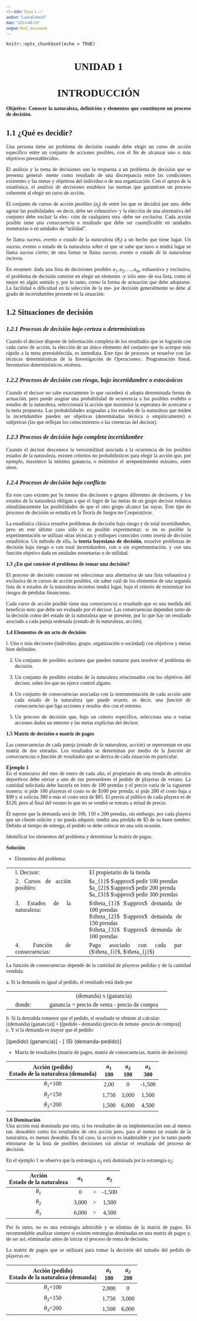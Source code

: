 ```yaml
---
<!-- title: Tarea 1 -->
author: "LauraGabriel"
date: "2023-08-10"
output: html_document
---
```


```{r setup, include=FALSE}
knitr::opts_chunk$set(echo = TRUE)
```


<style>
    *{
    font-family:serif;
    text-align:justify;
    }
    h1{
        text-align:center;
    }
    table{
        style="width:100%
    }
    .a {
    padding: 3px 25px;
    vertical-align: top;
    }
    .b{
      text-align: center;
      padding: 3px 25px;
    }
</style>

<h1> UNIDAD 1 </h1>  


# INTRODUCCIÓN  

**Objetivo: Conocer la naturaleza, definición y elementos que constituyen un proceso de decisión.**  

## **1.1 ¿Qué es decidir?**  

Una persona tiene un problema de decisión cuando debe elegir un curso de acción específico entre un
conjunto de acciones posibles, con el fin de alcanzar uno o más objetivos preestablecidos.  

El análisis y la toma de decisiones son la respuesta a un problema de decisión que se presenta general-
mente como resultado de una discrepancia entre las condiciones existentes y las metas y objetivos del
individuo o de una organización. Con el apoyo de la estadística, el _análisis de decisiones_ establece las
normas que garanticen un proceso coherente al elegir un curso de acción.  

El conjunto de cursos de acción posibles ($a_{j}$) de entre los que se decidirá por uno, debe agotar las posibilidades -es decir, debe ser _exhaustivo_- y la elección de una alternativa del conjunto debe excluir la elec-
ción de cualquiera otra -debe ser _exclusiva_. Cada acción posible tiene una _consecuencia_ o resultado que
debe ser _cuantificable_ en unidades monetarias o en unidades de "utilidad".  

Se llama _suceso_, _evento_ o _estado_ de la _naturaleza_ ($\theta_i$) a un hecho que tiene lugar. Un suceso, evento o
estado de la naturaleza sobre el que se sabe que tuvo o tendrá lugar se llama _suceso cierto_; de otra forma
se llama _suceso_, _evento_ o _estado de la naturaleza incierto_.  

En resumen: dada una lista de decisiones posibles $a_1, a_2, \ldots, a_m$, exhaustiva y exclusiva, el problema de
decisión consiste en elegir un elemento -y sólo uno- de esa lista, como el mejor en algún sentido y, por lo
tanto, corno la forma de actuación que debe adoptarse. La facilidad o dificultad en la selección de la me-
jor decisión generalmente se debe al grado de incertidumbre presente en la situación.  

## **1.2 Situaciones de decisión**  

### *1.2.1 Procesos de decisión bajo certeza o determinísticos*  

Cuando el decisor dispone de información completa de los resultados que se lograrán con cada curso de
acción, la elección de un único elemento del conjunto que lo acerque más rápido a la meta preestablecida,
es inmediata. Este tipo de procesos se resuelve con las técnicas determinísticas de la Investigación de
Operaciones:. Programación lineal, Inventarios determinísticos, etcétera.  


### *1.2.2 Procesos de decisión con riesgo, bajo incertidumbre o estocásticos*
Cuando el decisor no sabe exactamente lo que sucederá si adopta determinada forma de actuación, pero puede asignar una probabilidad de ocurrencia a los posibles evehtbs o estados de la naturaleza, seleccionará la acción que maximice la esperanza de acercarse a la meta propuesta. Las probabilidades asignadas
a los estados de la naturaleza que miden la incertidumbre pueden ser objetivas (determinadas técnica o empíricamente) o subjetivas (las que reflejan los conocimientos o las creencias del decisor).  

### *1.2.3 Procesos de decisión bajo completa incertidumbre*  

Cuando el decisor desconoce la verosimilitud asociada a la ocurrencia de los posibles estados de la naturaleza, existen criterios no probabilísticos para elegir la acción que, por ejemplo, maximice la mínima ganancia, o minimice el arrepentimiento máximo, entre otros.  

### *1.2.4 Procesos de decisión bajo conflicto*  

En este caso existen por lo menos dos decisores o grupos diferentes de decisores, y los estados de la naturaleza obligan a que el logro de las metas de un grupo decisor reduzca simultáneamente las posibilidades
de que el otro grupo alcance las suyas. Este tipo de procesos de decisión se estudia en la Teoría de Juegos no Cooperativos.  

La estadística clásica resuelve problemas de decisión bajo riesgo y de total incertidumbre, pero en este último caso sólo si es posible experimentar; si no es posible la experimentación se utilizan otras técnicas y enfoques conocidos como *teoría de decisión estadística*. Un método  de ella, la **teoría bayesiana de decisión**, resuelve problemas de decisión bajo riesgo o con total incertidumbre, con o sin experimentación, y con una función objetivo dada en unidades monetarias o de utilidad.  


**1.3 ¿En qué consiste el problema de tomar una decisión?**  


El proceso de decisión consiste en seleccionar una alternativa de una lista exhaustiva y exclusiva de *m*
cursos de acción posibles, sin saber cuál de los elementos de una segunda lista de *n* estados de la naturaleza inciertos tendrá lugar, bajo el criterio de minimizar los riesgos de pérdidas financieras.  

Cada curso de acción posible tiene una *consecuencia* o *resultado* que es una medida del beneficio neto
que debe ser evaluado por el decisor. Las consecuencias dependen tanto de la decisión como del estado de
la naturaleza que se presente, por lo que hay un resultado asociado a cada pareja ordenada (*estado de la
naturaleza, acción*).   


**1.4 Elementos de un acto de decisión**

l. Uno o más decisores (individuo, grupo, organización o sociedad) con objetivos y metas bien definidos.

2. Un conjunto de posibles acciones que pueden tomarse para resolver el problema de decisión.

3. Un conjunto de posibles estados de la naturaleza relacionados con los objetivos del decisor, sobre
los que no ejerce control alguno.

4. Un conjunto de consecuencias asociadas con la instrumentación de cada acción ante cada estado de
la naturaleza que puede ocurrir, es decir, una *función de consecuencias* que liga acciones y resulta-
dos con el entorno.

5. Un proceso de decisión que, bajo un criterio específico, selecciona una o varias acciones dados un
entorno y las metas explícitas del decisor. 

**1.5 Matriz de decisión o matriz de pagos**  

Las consecuencias de cada pareja (*estado de la naturaleza, acción*) se representan en una matriz de dos
entradas. Los resultados se determinan por medio de la *función de consecuencias o función de resultados*
que se deriva de cada situación en particular.  

**Ejemplo 1**  
En el transcurso del mes de enero de cada año, el propietario de una tienda de artículos deportivos debe
enviar a uno de sus proveedores el pedido de playeras de verano. La cantidad solicitada debe hacerla en
lotes de 100 prendas y el precio varía de la siguiente manera: si pide 100 playeras el costo es de $100 por
prenda; si pide 200 el costo baja a $90 y si solicita 300 o más el costo será de $85. El precio al público de
cada playera es de $120, pero al final del verano lo que no se vendió se remata a mitad de precio. 

Él supone que la demanda será de 100, 150 o 200 prendas, sin embargo, por cada playera que un cliente
solicite y no pueda adquirir, tendrá una pérdida de $5 de su buen nombre. Debido al tiempo de entrega, el
pedido se debe colocar en una sola ocasión. 

Identificar los elementos del problema y determinar la matriz de pagos. 

**Solución**  

* Elementos del problema:  

<table>
  <tr>
    <td class="a"> l. Decisor:</th>
    <td class="a"> El propietario de la tienda </th>
    
  </tr>
  <tr>
    <td class="a"> 2. Cursos de acción posibles: </td>
    <td class="a"> $a_{1}$ $\approx$ pedir 100 prendas<br>$a_{2}$ $\approx$ pedir 200 prenda<br>$a_{3}$ $\approx$ pedir 300 prendas </td>
    
  </tr>
  <tr>
    <td class="a"> 3. Estados de la naturaleza: </td>
    <td class="a"> $\theta_{1}$ $\approx$ demanda de 100 prendas<br>$\theta_{2}$ $\approx$ demanda de 150 prendas<br>$\theta_{3}$ $\approx$ demanda de 100 prendas</td>
  </tr>
  <tr>
    <td class="a">4. Función de consecuencias:</td>
    <td class="a">Pago asociado con cada par ($\theta_{i}$, $\theta_{j}$)</td>
  </tr>
</table>  

La función de consecuencias depende de la cantidad de playeras pedidas y de la cantidad vendida:  

a. Si la demanda es igual al pedido, el resultado está dado por  

<table class="tab">
<tr>
    <td class="b"></td>
    <td class="b">(demanda) x (ganancia)</td>
</tr>
<tr>
    <td class="b">donde:</td>
    <td class="b">ganancia = precio de venta - precio de compra </td>
</tr>
</table>  

b. Si la demañda esmenor que el pedido, el resultado se obtiene al calcular:  
     <!-- -->[(demanda) (ganancia)] + [(pedido - demanda) (precio de remate -precio de compra)]  
c. Y si la demanda es mayor que el pedido:  
 <!-- -->[(pedido) (ganancia)] - [ (5) (demanda-pedido)]  

* Matriz de resultados (matriz de pagos, matriz de consecuencias, matriz de decisión):  

| Acción (pedido)<br>Estado de la naturaleza (demanda) | $a_{1}$<br>100 | $a_{2}$<br>100 | $a_{3}$<br>300 |
|:----------------------------------------------------:|:----------------:|:----------------:|:----------------:|
|                   $\theta_{1}$=100                   |       2,00       |         0        |      -1,500      |
|                   $\theta_{2}$=150                   |       1,750      |       3,000      |       1,500      |
|                   $\theta_{3}$=200                   |       1,500      |       6,000      |       4,500      |

**1.6 Dominación**  
Una acción está dominada por otra, si los resultados de su implementación son al menos tan. deseables
como los resultados de otra acción pero, para al menos un estado de la naturaleza, es menos deseable. En
tal caso, la acción es inadmisible y por lo tanto puede elminarse de la lista de posibles decisiones sin
afectar el resultado del proceso de decisión.  

En el ejemplo 1 se observa que la estrategia $a_{3}$ está dominada pot la estrategia $a_{2}$:  

|    Acción<br>Estado de la naturaleza | $a_{1}$ | <!-- --> | $a_{2}$ |
|:------------------------------------:|:-------:|:--------:|:-------:|
|             $\theta_{1}$             |    0    |     >    |  -1,500  |
|             $\theta_{2}$             |   3,000  |     >    |   1,500  |
|             $\theta_{3}$             |   6,000  |     >    |   4,500  |  

Por lo tanto, no es una estrategia admisible y se elimina de la matriz de pagos. Es recomendable analizar
siempre si existen estrategias dominadas en una matriz de pagos y, de ser así, eliminarlas antes de iniciar
el proceso de toma de decisión.  

La matriz de pagos que se utilizará para tomar la decisión del tamaño del pedido de playeras es:  

| Acción (pedido)<br>Estado de la naturaleza (demanda) | $a_{1}$<br>100 | $a_{2}$<br>200 |
|:----------------------------------------------------:|:--------------:|:--------------:|
|                   $\theta_{1}$=100                   |      2,000      |        0       |
|                   $\theta_{2}$=150                   |      1,750      |      3,000      |
|                   $\theta_{3}$=200                   |      1,500      |      6,000      |  


